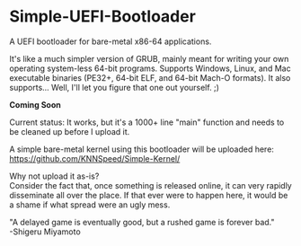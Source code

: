 # Simple-UEFI-Bootloader
A UEFI bootloader for bare-metal x86-64 applications.  
  
It's like a much simpler version of GRUB, mainly meant for writing your own operating system-less 64-bit programs. Supports Windows, Linux, and Mac executable binaries (PE32+, 64-bit ELF, and 64-bit Mach-O formats). It also supports... Well, I'll let you figure that one out yourself. ;)  

**Coming Soon**  

Current status: It works, but it's a 1000+ line "main" function and needs to be cleaned up before I upload it.
  
A simple bare-metal kernel using this bootloader will be uploaded here:  
https://github.com/KNNSpeed/Simple-Kernel/

Why not upload it as-is?  
Consider the fact that, once something is released online, it can very rapidly disseminate all over the place. If that ever were to happen here, it would be a shame if what spread were an ugly mess.  
  
"A delayed game is eventually good, but a rushed game is forever bad."  
-Shigeru Miyamoto  
